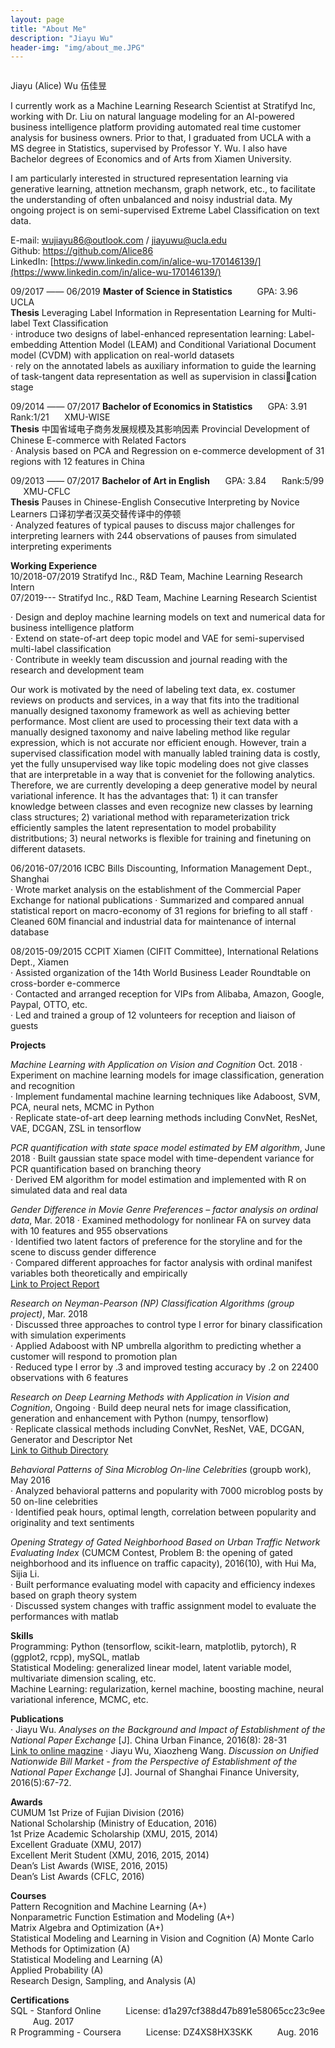 ```yaml
---
layout: page
title: "About Me"
description: "Jiayu Wu"
header-img: "img/about_me.JPG"
---
```


<center>
    <p><img src="" align="center"></p>
</center>

Jiayu (Alice) Wu 伍佳昱

I currently work as a Machine Learning Research Scientist at Stratifyd Inc, working with Dr. Liu on natural language modeling for an AI-powered business intelligence platform providing automated real time customer analysis for business owners. 
Prior to that, I graduated from UCLA with a MS degree in Statistics, supervised by Professor Y. Wu. I also have Bachelor degrees of Economics and of Arts from Xiamen University.

I am particularly interested in structured representation learning via generative learning, attnetion mechansm, graph network, etc., to facilitate the understanding of often unbalanced and noisy industrial data. My ongoing project is on semi-supervised Extreme Label Classification on text data. 

E-mail: wujiayu86@outlook.com / jiayuwu@ucla.edu     
Github: [https://github.com/Alice86 ](https://github.com/Alice86 )         
LinkedIn: [https://www.linkedin.com/in/alice-wu-170146139/](https://www.linkedin.com/in/alice-wu-170146139/)   

09/2017 —— 06/2019    **Master of Science in Statistics** $\qquad$
GPA: 3.96  $\qquad$   UCLA  
**Thesis** Leveraging Label Information in Representation Learning for Multi-label Text Classification         
· introduce two designs of label-enhanced representation learning: Label-embedding Attention Model (LEAM) and Conditional Variational Document model (CVDM) with application on real-world datasets                 
· rely on the annotated labels as auxiliary information to guide the learning of task-tangent data representation as well as supervision in classication stage


09/2014 —— 07/2017    **Bachelor of Economics in Statistics**   $\quad$ GPA: 3.91 $\quad$ Rank:1/21  $\quad$  XMU-WISE  
**Thesis** 中国省域电子商务发展规模及其影响因素 Provincial Development of Chinese E-commerce
with Related Factors       
· Analysis based on PCA and Regression on e-commerce development of 31 regions with 12 features in China


09/2013 —— 07/2017    **Bachelor of Art in English**  $\quad$ GPA: 3.84 $\quad$ Rank:5/99  $\quad$   XMU-CFLC   
**Thesis** Pauses in Chinese-English Consecutive Interpreting by Novice Learners 口译初学者汉英交替传译中的停顿        
· Analyzed features of typical pauses to discuss major challenges for interpreting learners with 244 observations of pauses from simulated interpreting experiments

**Working Experience**    
10/2018-07/2019  Stratifyd Inc., R&D Team, Machine Learning Research Intern        
07/2019---       Stratifyd Inc., R&D Team, Machine Learning Research Scientist

· Design and deploy machine learning models on text and numerical data for business intelligence platform       
· Extend on state-of-art deep topic model and VAE for semi-supervised multi-label classification       
· Contribute in weekly team discussion and journal reading with the research and development team       

Our work is motivated by the need of labeling text data, ex. costumer reviews on products and services, in a way that fits into the traditional manually designed taxonomy framework as well as achieving better performance. Most client are used to processing their text data with a manually designed taxonomy and naive labeling method like regular expression, which
is not accurate nor efficient enough. However, train a supervised classification model with manually labled training data is costly, yet the fully unsupervised way like topic modeling does not give classes that are interpretable in a way that is conveniet for the following analytics. Therefore, we are currently developing a deep generative model by neural variational inference. It has the advantages
that: 1) it can transfer knowledge between classes and even recognize new classes by learning
class structures; 2) variational method with reparameterization trick efficiently samples the latent
representation to model probability distritbutions; 3) neural networks is flexible for training and finetuning
on different datasets.

06/2016-07/2016   ICBC Bills Discounting, Information Management Dept., Shanghai  
· Wrote market analysis on the establishment of the Commercial Paper Exchange for national publications 
· Summarized and compared annual statistical report on macro-economy of 31 regions for briefing to all staff
· Cleaned 60M financial and industrial data for maintenance of internal database

08/2015-09/2015   CCPIT Xiamen (CIFIT Committee), International Relations Dept., Xiamen  
· Assisted organization of the 14th World Business Leader Roundtable on cross-border e-commerce     
· Contacted and arranged reception for VIPs from Alibaba, Amazon, Google, Paypal, OTTO, etc.       
· Led and trained a group of 12 volunteers for reception and liaison of guests     

**Projects**    

*Machine Learning with Application on Vision and Cognition* Oct. 2018
· Experiment on machine learning models for image classification, generation and recognition       
· Implement fundamental machine learning techniques like Adaboost, SVM, PCA, neural nets, MCMC in Python       
· Replicate state-of-art deep learning methods including ConvNet, ResNet, VAE, DCGAN, ZSL in tensorflow       


*PCR quantification with state space model estimated by EM algorithm*, June 2018
· Built gaussian state space model with time-dependent variance for PCR quantification based on branching theory         
· Derived EM algorithm for model estimation and implemented with R on simulated data and real data         

*Gender Difference in Movie Genre Preferences – factor analysis on ordinal data*, Mar. 2018
· Examined methodology for nonlinear FA on survey data with 10 features and 955 observations       
· Identified two latent factors of preference for the storyline and for the scene to discuss gender difference       
· Compared different approaches for factor analysis with ordinal manifest variables both theoretically and empirically            
[Link to Project Report](https://github.com/Alice86/Multivariate_Analysis/blob/master/Gender%20Difference%20in%20Movie%20Genre%20Preferences%20Factor%20Analysis%20on%20Ordinal%20Data%20-%2003:2018.pdf)

*Research on Neyman-Pearson (NP) Classification Algorithms (group project)*, Mar. 2018       
· Discussed three approaches to control type I error for binary classification with simulation experiments       
· Applied Adaboost with NP umbrella algorithm to predicting whether a customer will respond to promotion plan       
· Reduced type I error by .3 and improved testing accuracy by .2 on 22400 observations with 6 features        

*Research on Deep Learning Methods with Application in Vision and Cognition*, Ongoing
· Build deep neural nets for image classification, generation and enhancement with Python (numpy, tensorflow)     
· Replicate classical methods including ConvNet, ResNet, VAE, DCGAN, Generator and Descriptor Net     
[Link to Github Directory](https://github.com/Alice86/232-Intro_to_CV)

*Behavioral Patterns of Sina Microblog On-line Celebrities* (groupb work), May 2016       
· Analyzed behavioral patterns and popularity with 7000 microblog posts by 50 on-line celebrities       
· Identified peak hours, optimal length, correlation between popularity and originality and text sentiments       

*Opening Strategy of Gated Neighborhood Based on Urban Traffic Network Evaluating Index* (CUMCM Contest, Problem B: the opening of gated neighborhood and its influence on traffic capacity), 2016(10), with Hui Ma, Sijia Li.            
· Built performance evaluating model with capacity and efficiency indexes based on graph theory system        
· Discussed system changes with traffic assignment model to evaluate the performances with matlab 


**Skills**        
Programming: Python (tensorflow, scikit-learn, matplotlib, pytorch), R (ggplot2, rcpp), mySQL, matlab       
Statistical Modeling: generalized linear model, latent variable model, multivariate dimension scaling, etc.       
Machine Learning: regularization, kernel machine, boosting machine, neural variational inference, MCMC, etc.       


**Publications**    
· Jiayu Wu. *Analyses on the Background and Impact of Establishment of the National Paper Exchange* [J]. China Urban Finance, 2016(8): 28-31  
[Link to online magzine](http://mall.cnki.net/magazine/Article/ZCSJ201608019.htm)
· Jiayu Wu, Xiaozheng Wang. *Discussion on Unified Nationwide Bill Market - from the Perspective of Establishment of the National Paper Exchange* [J]. Journal of Shanghai Finance University, 2016(5):67-72.  

**Awards**  
CUMUM 1st Prize of Fujian Division (2016)    
National Scholarship (Ministry of Education, 2016)   
1st Prize Academic Scholarship (XMU, 2015, 2014)   
Excellent Graduate (XMU, 2017)       
Excellent Merit Student (XMU, 2016, 2015, 2014)        
Dean’s List Awards (WISE, 2016, 2015)    
Dean’s List Awards (CFLC, 2016)    

**Courses**         
Pattern Recognition and Machine Learning (A+)       
Nonparametric Function Estimation and Modeling (A+)          
Matrix Algebra and Optimization (A+)          
Statistical Modeling and Learning in Vision and Cognition (A)
Monte Carlo Methods for Optimization (A)          
Statistical Modeling and Learning (A)          
Applied Probability	(A)          		
Research Design, Sampling, and Analysis (A)		


**Certifications**         
SQL - Stanford Online $\qquad$			License: d1a297cf388d47b891e58065cc23c9ee		$\qquad$	 	 Aug. 2017            
R Programming - Coursera $\qquad$	License: DZ4XS8HX3SKK		$\qquad$	 Aug. 2016 
